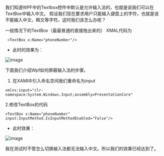 我们知道WPF中的Textbox控件中默认是允许输入法的，也就是说我们可以在TextBox中输入中文。
假设我们现在要求用户只能输入键盘上的字符，也就是说不能输入中文，韩文等字符。这时我们该怎么办呢？

一般情况下的TextBox（最最普通的直接拖出来的）
XMAL代码为
```
 <TextBox x:Name="phoneNumber"/>
```
- 此时的效果为：

![image](http://note.youdao.com/yws/public/resource/0fc3d02c47a8f7216e6bf44d810c5a9a/xmlnote/34D8946206394868A36902C6E363BBBA/7309)

下面我们介绍Wpf如何屏蔽输入法的步骤。
1. 在XAMl中引入命名空间我们重命名为input
```
xmlns:input="clr-namespace:System.Windows.Input;assembly=PresentationCore"
```
2.修改TextBox的代码
```
<TextBox x:Name="phoneNumber" input:InputMethod.IsInputMethodEnabled="False"/>
```

- 此时效果：

![image](http://note.youdao.com/yws/public/resource/0fc3d02c47a8f7216e6bf44d810c5a9a/xmlnote/7AF6F88AD2B649669DEA8E6EE3CF963E/7334)

我在测试时不管怎么切换输入法都无法输入中文。所以我们的效果已经达到了。

